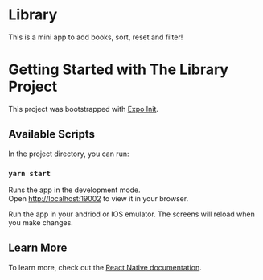 # Library

This is a mini app to add books, sort, reset and filter!

# Getting Started with The Library Project

This project was bootstrapped with [Expo Init](https://reactnative.dev/docs/environment-setup).

## Available Scripts

In the project directory, you can run:

### `yarn start`

Runs the app in the development mode.\
Open [http://localhost:19002](http://localhost:19002) to view it in your browser.

Run the app in your andriod or IOS emulator. The screens will reload when you make changes.

## Learn More

To learn more, check out the [React Native documentation](https://reactnative.dev/).


